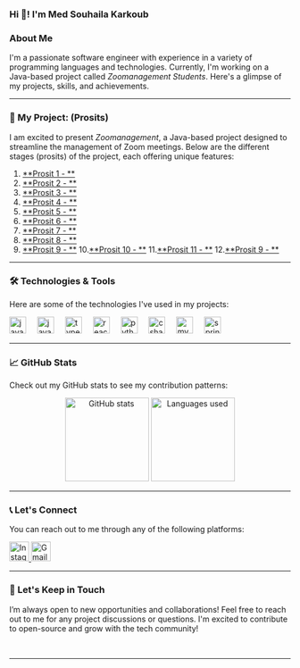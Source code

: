 <h3 align="left">Hi 👋! I'm Med Souhaila Karkoub</h3>

### About Me
I'm a passionate software engineer with experience in a variety of programming languages and technologies. Currently, I'm working on a Java-based project called *Zoomanagement* *Students*. Here's a glimpse of my projects, skills, and achievements.

---

### 🚀 My Project: (Prosits)

I am excited to present *Zoomanagement*, a Java-based project designed to streamline the management of Zoom meetings. Below are the different stages (prosits) of the project, each offering unique features:

1. [**Prosit 1 - **](https://github.com/Souhaila4/java-retard/tree/prosit-1)  
2. [**Prosit 2 - **](https://github.com/Souhaila4/java-retard/tree/prosit2)  
3. [**Prosit 3 - **](https://github.com/Souhaila4/java-retard/tree/prosit-3)  
4. [**Prosit 4 - **](https://github.com/Souhaila4/java-retard/tree/prosit-4)  
5. [**Prosit 5 - **](https://github.com/Souhaila4/java-retard/tree/prosit-5)  
6. [**Prosit 6 - **](https://github.com/Souhaila4/java-retard/tree/prosit-6)  
7. [**Prosit 7 - **](https://github.com/Souhaila4/java-retard/tree/prosit-7)  
8. [**Prosit 8 - **](https://github.com/Souhaila4/java-retard/tree/prosit-8)  
9. [**Prosit 9 - **](https://github.com/Souhaila4/java-retard/tree/prosit-10)
10.[**Prosit 10 - **](https://github.com/Souhaila4/java-retard/tree/prosit-11)
11.[**Prosit 11 - **](https://github.com/Souhaila4/java-retard/tree/prosit-12)
12.[**Prosit 9 - **](https://github.com/Souhaila4/java-retard/tree/prosit-13)

---

### 🛠️ Technologies & Tools

Here are some of the technologies I've used in my projects:

<div align="left">
  <img src="https://cdn.jsdelivr.net/gh/devicons/devicon/icons/java/java-original.svg" height="30" alt="java logo" />
  <img width="12" />
  <img src="https://cdn.jsdelivr.net/gh/devicons/devicon/icons/javascript/javascript-original.svg" height="30" alt="javascript logo" />
  <img width="12" />
  <img src="https://cdn.jsdelivr.net/gh/devicons/devicon/icons/typescript/typescript-original.svg" height="30" alt="typescript logo" />
  <img width="12" />
  <img src="https://cdn.jsdelivr.net/gh/devicons/devicon/icons/react/react-original.svg" height="30" alt="react logo" />
  <img width="12" />
  <img src="https://cdn.jsdelivr.net/gh/devicons/devicon/icons/python/python-original.svg" height="30" alt="python logo" />
  <img width="12" />
  <img src="https://cdn.jsdelivr.net/gh/devicons/devicon/icons/csharp/csharp-original.svg" height="30" alt="csharp logo" />
  <img width="12" />
  <img src="https://cdn.jsdelivr.net/gh/devicons/devicon/icons/mysql/mysql-original.svg" height="30" alt="mysql logo" />
  <img width="12" />
  <img src="https://cdn.jsdelivr.net/gh/devicons/devicon/icons/spring/spring-original.svg" height="30" alt="spring logo" />
</div>

---

### 📈 GitHub Stats

Check out my GitHub stats to see my contribution patterns:

<div align="center">
  <img src="https://github-readme-stats.vercel.app/api?username=Souhaila4&hide_title=false&hide_rank=false&show_icons=true&include_all_commits=true&count_private=true&disable_animations=false&theme=dracula&locale=en&hide_border=false" height="150" alt="GitHub stats" />
  <img src="https://github-readme-stats.vercel.app/api/top-langs?username=kaaboura12&locale=en&hide_title=false&layout=compact&card_width=320&langs_count=5&theme=dracula&hide_border=false" height="150" alt="Languages used" />
</div>

---

### 📞 Let's Connect

You can reach out to me through any of the following platforms:

<div align="left">
  <a href="https://www.instagram.com/_souhailakarkoub_/" target="_blank">
    <img src="https://img.shields.io/static/v1?message=Instagram&logo=instagram&label=&color=E4405F&logoColor=white&style=for-the-badge" height="35" alt="Instagram" />
  </a>
  <a href="mailto:your.souhaila.karkoub@esprit.tn" target="_blank">
    <img src="https://img.shields.io/static/v1?message=Gmail&logo=gmail&label=&color=D14836&logoColor=white&style=for-the-badge" height="35" alt="Gmail" />
  </a>
</div>

---



### 📅 Let's Keep in Touch

I’m always open to new opportunities and collaborations! Feel free to reach out to me for any project discussions or questions. I'm excited to contribute to open-source and grow with the tech community!

<br clear="both">


---

